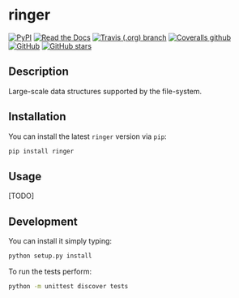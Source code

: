 # ringer

[![PyPI](https://img.shields.io/pypi/v/ringer.svg)](https://pypi.org/project/ringer)
[![Read the Docs](https://img.shields.io/readthedocs/ringer.svg)](https://ringer.readthedocs.io/)
[![Travis (.org) branch](https://img.shields.io/travis/garciparedes/ringer/master.svg)](https://travis-ci.org/garciparedes/ringer/branches)
[![Coveralls github](https://img.shields.io/coveralls/github/garciparedes/ringer.svg)](https://coveralls.io/github/garciparedes/ringer)
[![GitHub](https://img.shields.io/github/license/garciparedes/ringer.svg)](https://github.com/garciparedes/ringer/blob/master/LICENSE)
[![GitHub stars](https://img.shields.io/github/stars/garciparedes/ringer.svg)](https://github.com/garciparedes/ringer)

## Description 

Large-scale data structures supported by the file-system.


## Installation

You can install the latest ``ringer`` version via ``pip``:

```bash
pip install ringer
```


## Usage

[TODO]


## Development

You can install it simply typing:

```bash
python setup.py install
```

To run the tests perform:

```bash
python -m unittest discover tests
```
